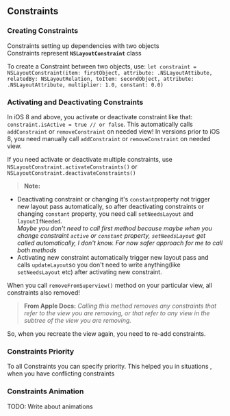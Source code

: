## Constraints
### Creating Constraints

Constraints setting up dependencies with two objects</br>
Constraints represent **`NSLayoutConstraint`** class

To create a Constraint between two objects, use:
`let constraint = NSLayoutConstraint(item: firstObject, attribute: .NSLayoutAttibute, relatedBy: NSLayoutRelation, toItem: secondObject, attribute: .NSLayoutAttribute, multiplier: 1.0, constant: 0.0)`

### Activating and Deactivating Constraints
In iOS 8 and above, you activate or deactivate constraint like that: `constraint.isActive = true // or false`. This automatically calls `addConstraint` or `removeConstraint` on needed view! In versions prior to iOS 8, you need manually call `addConstraint` or `removeConstraint` on needed view.

If you need activate or deactivate multiple constraints, use `NSLayoutConstraint.activateConstraints()` or `NSLayoutConstraint.deactivateConstraints()` 

>**Note:** 
* Deactivating constraint or changing it's `constant`property not trigger new layout pass automatically, so after deactivating constraints or changing `constant` property, you need call `setNeedsLayout` and `layoutIfNeeded`.</br> 
*Maybe you don't need to call first method because maybe when you change constraint `active` or `constant` property, `setNeedsLayout` get called automatically, I don't know. For now safer approach for me to call both methods*</br>
* Activating new constraint automatically trigger new layout pass and calls `updateLayout`so you don't need to write anything(like `setNeedsLayout` etc) after activating new constraint.

When you call `removeFromSuperview()` method on your particular view, all constraints also removed!
>**From Apple Docs:**
*Calling this method removes any constraints that refer to the view you are removing, or that refer to any view in the subtree of the view you are removing.*

So, when you recreate the view again, you need to re-add constraints.

### Constraints Priority
To all Constraints you can specify priority.
This helped you in situations , when you have conflicting constraints

### Constraints Animation

TODO: Write about animations
